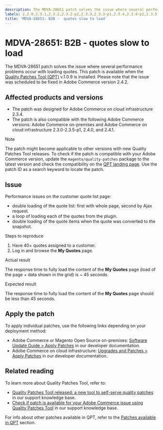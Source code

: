 ```yaml
---
description: The MDVA-28651 patch solves the issue where several performance problems occur with loading quotes. This patch is available when the [Quality Patches Tool (QPT)](https://support.magento.com/hc/en-us/articles/360047139492) v.1.0.9 is installed. Please note that the issue was scheduled to be fixed in Adobe Commerce version 2.4.2.
labels: 2.3.0,2.3.1,2.3.2,2.3.2-p2,2.3.3,2.3.3-p1,2.3.4,2.3.4-p2,2.3.5,2.3.5-p1,2.4.0,2.4.1,B2B,QPT 1.0.9,QPT patches,Magento Commerce,Magento Commerce Cloud,on-premises,cloud infrastructure,performance,quote,response time,support tools
title: 'MDVA-28651: B2B -  quotes slow to load'
---
```


# MDVA-28651: B2B -  quotes slow to load

The MDVA-28651 patch solves the issue where several performance problems occur with loading quotes. This patch is available when the [Quality Patches Tool (QPT)](https://support.magento.com/hc/en-us/articles/360047139492) v.1.0.9 is installed. Please note that the issue was scheduled to be fixed in Adobe Commerce version 2.4.2.

## Affected products and versions

* The patch was designed for Adobe Commerce on cloud infrastructure 2.3.4.
* The patch is also compatible with the following Adobe Commerce versions: Adobe Commerce on-premises and Adobe Commerce on cloud infrastructure 2.3.0-2.3.5-p1, 2.4.0, and 2.4.1.

>[!NOTE]
>
>The patch might become applicable to other versions with new Quality Patches Tool releases. To check if the patch is compatible with your Adobe Commerce version, update the `magento/quality-patches` package to the latest version and check the compatibility on the [QPT landing page](https://devdocs.magento.com/quality-patches/tool.html#patch-grid). Use the patch ID as a search keyword to locate the patch.

## Issue

Performance issues on the customer quote list page:

* double loading of the quote list: first with whole page, second by Ajax request.
* a loop of loading each of the quotes from the plugin.
* double loading of the quote items when the quote was converted to the snapshot.

 <span class="wysiwyg-underline">Steps to reproduce</span>

1. Have 40+ quotes assigned to a customer.
1. Log in and browse the **My Quotes** page.

 <span class="wysiwyg-underline">Actual result</span>

The response time to fully load the content of the **My Quotes** page (load of the page + data shown in the grid) is ~ 45 seconds.

 <span class="wysiwyg-underline">Expected result</span>

The response time to fully load the content of the **My Quotes** page should be less than 45 seconds.

## Apply the patch

To apply individual patches, use the following links depending on your deployment method:

* Adobe Commerce or Magento Open Source on-premises: [Software Update Guide > Apply Patches](https://devdocs.magento.com/guides/v2.4/comp-mgr/patching/mqp.html) in our developer documentation.
* Adobe Commerce on cloud infrastructure: [Upgrades and Patches > Apply Patches](https://devdocs.magento.com/cloud/project/project-patch.html) in our developer documentation.

## Related reading

To learn more about Quality Patches Tool, refer to:

* [Quality Patches Tool released: a new tool to self-serve quality patches](https://support.magento.com/hc/en-us/articles/360047139492) in our support knowledge base.
* [Check if patch is available for your Adobe Commerce issue using Quality Patches Tool](https://support.magento.com/hc/en-us/articles/360047125252) in our support knowledge base.

For info about other patches available in QPT, refer to the [Patches available in QPT](https://support.magento.com/hc/en-us/sections/360010506631-Patches-available-in-MQP-tool-) section.